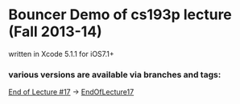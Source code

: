 # Bouncer Demo of cs193p lecture (Fall 2013-14)

written in Xcode 5.1.1 for iOS7.1+


### various versions are available via branches and tags:

[End of Lecture #17](http://cs193p.m2m.at/cs193p-lecture-17-camera-core-motion-application-lifecycle-fall-2013-14/) -> [EndOfLecture17](https://github.com/m2mtech/bouncer/tree/EndOfLecture17)

